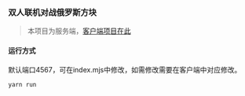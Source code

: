 ### 双人联机对战俄罗斯方块
> 本项目为服务端，[客户端项目在此](https://github.com/moaumn/mo-tetris-client.git)

#### 运行方式
默认端口4567，可在index.mjs中修改，如需修改需要在客户端中对应修改。

```
yarn run
```